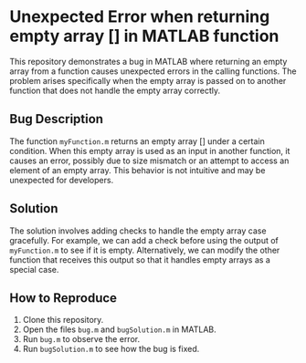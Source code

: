 # Unexpected Error when returning empty array [] in MATLAB function

This repository demonstrates a bug in MATLAB where returning an empty array from a function causes unexpected errors in the calling functions.  The problem arises specifically when the empty array is passed on to another function that does not handle the empty array correctly.

## Bug Description
The function `myFunction.m` returns an empty array [] under a certain condition. When this empty array is used as an input in another function, it causes an error, possibly due to size mismatch or an attempt to access an element of an empty array. This behavior is not intuitive and may be unexpected for developers.

## Solution
The solution involves adding checks to handle the empty array case gracefully. For example, we can add a check before using the output of `myFunction.m` to see if it is empty. Alternatively, we can modify the other function that receives this output so that it handles empty arrays as a special case.

## How to Reproduce
1. Clone this repository.
2. Open the files `bug.m` and `bugSolution.m` in MATLAB.
3. Run `bug.m` to observe the error.
4. Run `bugSolution.m` to see how the bug is fixed.